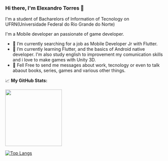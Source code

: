 ### Hi there, I'm Elexandro Torres 👋

I'm a student of Bacharelors of Information of Tecnology on UFRN(Universidade Federal do Rio Grande do Norte)

I'm a Mobile developer an passionate of game developer.

- 🔭 I’m currently searching for a job as Mobile Developer Jr with Flutter.
- 🌱 I’m currently learning Flutter, and the basics of Android native developer. I'm also study english to improvement my comunication skills and i love to make games with Unity 3D.
- 💬 Fell Free to send me messages about work, tecnology or even to  talk abaout books, series, games and various other things.

📈 **My GitHub Stats:**

<p>
  <img height="180em" src="https://github-readme-stats.vercel.app/api?username=ElexandroTorres&show_icons=true&hide_border=true&&count_private=true&include_all_commits=true" />
</p>

[![Top Langs](https://github-readme-stats.vercel.app/api/top-langs/?username=anuraghazra&layout=compact)](https://github.com/anuraghazra/github-readme-stats)
